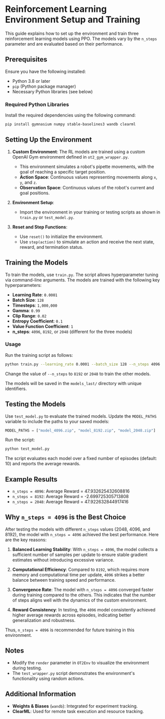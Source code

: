 # Reinforcement Learning Environment Setup and Training

This guide explains how to set up the environment and train three reinforcement learning models using PPO. The models vary by the `n_steps` parameter and are evaluated based on their performance.

## Prerequisites

Ensure you have the following installed:

- Python 3.8 or later
- `pip` (Python package manager)
- Necessary Python libraries (see below)

### Required Python Libraries

Install the required dependencies using the following command:

```bash
pip install gymnasium numpy stable-baselines3 wandb clearml
```

## Setting Up the Environment

1. **Custom Environment**: The RL models are trained using a custom OpenAI Gym environment defined in `ot2_gym_wrapper.py`.

    - This environment simulates a robot's pipette movements, with the goal of reaching a specific target position.
    - **Action Space**: Continuous values representing movements along `x`, `y`, and `z`.
    - **Observation Space**: Continuous values of the robot's current and goal positions.

2. **Environment Setup**:

    - Import the environment in your training or testing scripts as shown in `train.py` or `test_model.py`.

3. **Reset and Step Functions**:
    - Use `reset()` to initialize the environment.
    - Use `step(action)` to simulate an action and receive the next state, reward, and termination status.

## Training the Models

To train the models, use `train.py`. The script allows hyperparameter tuning via command-line arguments. The models are trained with the following key hyperparameters:

- **Learning Rate**: `0.0001`
- **Batch Size**: `128`
- **Timesteps**: `1,000,000`
- **Gamma**: `0.99`
- **Clip Range**: `0.02`
- **Entropy Coefficient**: `0.1`
- **Value Function Coefficient**: `1`
- **n_steps**: `4096`, `8192`, or `2048` (different for the three models)

### Usage

Run the training script as follows:

```bash
python train.py --learning_rate 0.0001 --batch_size 128 --n_steps 4096 --n_epochs 10 --timesteps 1000000 --gamma 0.99 --clip_range 0.02 --ent_coef 0.1 --vf_coef 1
```

Change the value of `--n_steps` to `8192` or `2048` to train the other models.

The models will be saved in the `models_last/` directory with unique identifiers.

## Testing the Models

Use `test_model.py` to evaluate the trained models. Update the `MODEL_PATHS` variable to include the paths to your saved models:

```python
MODEL_PATHS = ["model_4096.zip", "model_8192.zip", "model_2048.zip"]
```

Run the script:

```bash
python test_model.py
```

The script evaluates each model over a fixed number of episodes (default: 10) and reports the average rewards.

## Example Results

- `n_steps = 4096`: Average Reward = 47.932625432608816
- `n_steps = 8192`: Average Reward = -2.699725305713808
- `n_steps = 2048`: Average Reward = 47.922632844917416

## Why `n_steps = 4096` is the Best Choice

After testing the models with different `n_steps` values (2048, 4096, and 8192), the model with `n_steps = 4096` achieved the best performance. Here are the key reasons:

1. **Balanced Learning Stability**: With `n_steps = 4096`, the model collects a sufficient number of samples per update to ensure stable gradient estimates without introducing excessive variance.

2. **Computational Efficiency**: Compared to `8192`, which requires more memory and computational time per update, `4096` strikes a better balance between training speed and performance.

3. **Convergence Rate**: The model with `n_steps = 4096` converged faster during training compared to the others. This indicates that the number of steps aligns well with the dynamics of the custom environment.

4. **Reward Consistency**: In testing, the `4096` model consistently achieved higher average rewards across episodes, indicating better generalization and robustness.

Thus, `n_steps = 4096` is recommended for future training in this environment.

## Notes

- Modify the `render` parameter in `OT2Env` to visualize the environment during testing.
- The `test_wrapper.py` script demonstrates the environment's functionality using random actions.

## Additional Information

- **Weights & Biases** (`wandb`): Integrated for experiment tracking.
- **ClearML**: Used for remote task execution and resource tracking.
